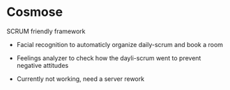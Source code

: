 # Cosmose

SCRUM friendly framework

- Facial recognition to automaticly organize daily-scrum and book a room
- Feelings analyzer to check how the dayli-scrum went to prevent negative attitudes

- Currently not working, need a server rework